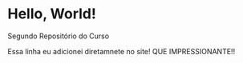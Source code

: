 # Hello, World!
 Segundo Repositório do Curso
 
 Essa linha eu adicionei diretamnete no site! QUE IMPRESSIONANTE!!

